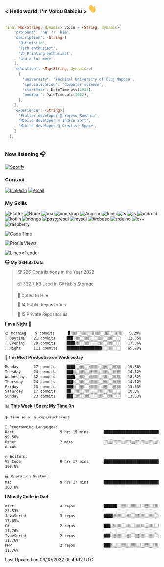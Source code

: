### < Hello world, I'm **Voicu Babiciu** > <img src="https://raw.githubusercontent.com/ABSphreak/ABSphreak/master/gifs/Hi.gif" width="30px"/>

```dart

final Map<String, dynamic> voicu = <String, dynamic>{
    'pronouns': 'he' ?? 'him',
    'description': <String>[
      'Optimistic',
      'Tech enthusiast',
      '3D Printing enthusiast',
      'and a lot more',
    ],
    'education': <Map<String, dynamic>>[
      {
        'university': 'Techical University of Cluj Napoca',
        'specialization': 'Computer science',
        'startYear': DateTime.utc(2018),
        'endYear': DateTime.utc(2022),
      },
    ],
    'experience': <String>[
      'Flutter developer @ Yopeso Romania',
      'Mobile developer @ Indeco Soft',
      'Mobile developer @ Creative Space',
    ]
  };
  
```
### Now listening 🎧
[![Spotify](https://voicubabiciu.vercel.app/api/spotify)](https://open.spotify.com/user/vbfx10)

### Contact
[![LinkedIn](https://img.shields.io/badge/linkedin-0A66C2?style=for-the-badge&logo=linkedin&logoColor=white)](https://www.linkedin.com/in/voicu-b-b28860131/)
[![email](https://img.shields.io/badge/email%20me-EA4335?style=for-the-badge&logo=gmail&logoColor=white)](mailto:voicubabiciu@gmail.com)

### My Skills


![Flutter](https://img.shields.io/badge/flutter-02569B?style=for-the-badge&logo=flutter)
![Node](https://img.shields.io/badge/node.js-339933?style=for-the-badge&logo=node.js&logoColor=white)
![koa](https://img.shields.io/badge/Koa.js-404D59?style=for-the-badge)
![bootstrap](https://img.shields.io/badge/Bootstrap-563D7C?style=for-the-badge&logo=bootstrap&logoColor=white)
![Angular](https://img.shields.io/badge/angular-DD0031?style=for-the-badge&logo=angular&logoColor=white)
![Ionic](https://img.shields.io/badge/Ionic-3880FF?style=for-the-badge&logo=ionic&logoColor=white)
![ts](https://img.shields.io/badge/Typescript-3178C6?style=for-the-badge&logo=typescript&logoColor=white)
![js](https://img.shields.io/badge/javascript-F7DF1E?style=for-the-badge&logo=javascript&logoColor=black)
![android](https://img.shields.io/badge/Android-36f991?style=for-the-badge&logo=android&logoColor=black)
![kotlin](https://img.shields.io/badge/kotlin-0095D5?style=for-the-badge&logo=kotlin&logoColor=white)
![mongo](https://img.shields.io/badge/mongodb-47A248?style=for-the-badge&logo=mongodb&logoColor=white)
![postgresql](https://img.shields.io/badge/PostgreSQL-4169E1?style=for-the-badge&logo=PostgreSQL&logoColor=white)
![mysql](https://img.shields.io/badge/mysql-4479A1?style=for-the-badge&logo=MySQL&logoColor=white)
![firebase](https://img.shields.io/badge/firebase-FFCA28?style=for-the-badge&logo=firebase&logoColor=black)
![arduino](https://img.shields.io/badge/arduino-00979D?style=for-the-badge&logo=arduino&logoColor=white)
![c++](https://img.shields.io/badge/C++-00599C?style=for-the-badge&logo=Cplusplus&logoColor=white)
![raspberry](https://img.shields.io/badge/raspberrypi-A22846?style=for-the-badge&logo=raspberrypi&logoColor=white)

<!--START_SECTION:waka-->
![Code Time](http://img.shields.io/badge/Code%20Time-618%20hrs%2057%20mins-blue)

![Profile Views](http://img.shields.io/badge/Profile%20Views-0-blue)

![Lines of code](https://img.shields.io/badge/From%20Hello%20World%20I%27ve%20Written-5%20Million%20lines%20of%20code-blue)

**🐱 My GitHub Data** 

> 🏆 226 Contributions in the Year 2022
 > 
> 📦 332.7 kB Used in GitHub's Storage 
 > 
> 💼 Opted to Hire
 > 
> 📜 14 Public Repositories 
 > 
> 🔑 15 Private Repositories  
 > 
**I'm a Night 🦉** 

```text
🌞 Morning    9 commits      █░░░░░░░░░░░░░░░░░░░░░░░░   5.29% 
🌆 Daytime    21 commits     ███░░░░░░░░░░░░░░░░░░░░░░   12.35% 
🌃 Evening    29 commits     ████░░░░░░░░░░░░░░░░░░░░░   17.06% 
🌙 Night      111 commits    ████████████████░░░░░░░░░   65.29%

```
📅 **I'm Most Productive on Wednesday** 

```text
Monday       27 commits     ████░░░░░░░░░░░░░░░░░░░░░   15.88% 
Tuesday      24 commits     ███░░░░░░░░░░░░░░░░░░░░░░   14.12% 
Wednesday    32 commits     ████░░░░░░░░░░░░░░░░░░░░░   18.82% 
Thursday     24 commits     ███░░░░░░░░░░░░░░░░░░░░░░   14.12% 
Friday       23 commits     ███░░░░░░░░░░░░░░░░░░░░░░   13.53% 
Saturday     17 commits     ██░░░░░░░░░░░░░░░░░░░░░░░   10.0% 
Sunday       23 commits     ███░░░░░░░░░░░░░░░░░░░░░░   13.53%

```


📊 **This Week I Spent My Time On** 

```text
⌚︎ Time Zone: Europe/Bucharest

💬 Programming Languages: 
Dart                     9 hrs 15 mins       █████████████████████████   99.56% 
Other                    2 mins              ░░░░░░░░░░░░░░░░░░░░░░░░░   0.44%

🔥 Editors: 
VS Code                  9 hrs 17 mins       █████████████████████████   100.0%

💻 Operating System: 
Mac                      9 hrs 17 mins       █████████████████████████   100.0%

```

**I Mostly Code in Dart** 

```text
Dart                     4 repos             ██████░░░░░░░░░░░░░░░░░░░   23.53% 
JavaScript               3 repos             ████░░░░░░░░░░░░░░░░░░░░░   17.65% 
C#                       2 repos             ███░░░░░░░░░░░░░░░░░░░░░░   11.76% 
TypeScript               2 repos             ███░░░░░░░░░░░░░░░░░░░░░░   11.76% 
PHP                      2 repos             ███░░░░░░░░░░░░░░░░░░░░░░   11.76%

```



 Last Updated on 09/09/2022 00:49:12 UTC
<!--END_SECTION:waka-->


